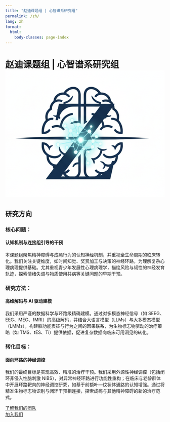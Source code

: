 ```yaml
---
title: "赵迪课题组 | 心智谱系研究组"
permalink: /zh/
lang: zh
format:
  html:
    body-classes: page-index
---
```


# <span class="page-hero-title"><span class="hero-text"><span class="brand-title">赵迪课题组</span> | 心智谱系研究组</span><img class="page-hero-logo" src="../images/labweb_logo.png" alt="课题组标志" /></span>

## 研究方向

### 核心问题：  
#### 认知机制与连接组引导的干预
本课题组聚焦精神障碍与成瘾行为的认知神经机制，并重视全生命周期的临床转化。我们关注关键维度，如时间知觉、奖赏加工与决策的神经环路，为理解复杂心理病理提供基础。尤其重视青少年发展性心理病理学，描绘风险与韧性的神经发育轨迹，探索情绪失调与物质使用共病等关键问题的早期干预。

### 研究方法：  
#### 高维解码与 AI 驱动建模
我们采用严谨的数据科学与环路级精确建模。通过对多模态神经信号（如 SEEG、EEG、MEG、fMRI）的高级解码，并结合大语言模型（LLMs）与大多模态模型（LMMs），构建脑功能表征与行为之间的因果联系，为生物标志物驱动的治疗策略（如 TMS、tES、Ti）提供依据，促进复杂数据向临床可用洞见的转化。

### 转化目标：  
#### 面向环路的神经调控
我们的最终目标是实现高效、精准的治疗干预。我们采用外源性神经调控（包括闭环非侵入性脑刺激 NIBS），对异常神经环路进行功能性重构；在临床与老龄群体中开展环路靶向的神经调控研究，如基于前额叶—纹状体通路的认知增强。通过将精准生物标志物识别与闭环干预相连接，探索成瘾与其他精神障碍的新的治疗范式。


[了解我们的团队](people.html)  
[加入我们](contact.html)

